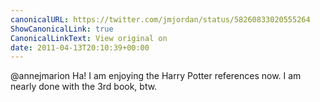 ```yaml
---
canonicalURL: https://twitter.com/jmjordan/status/58260833020555264
ShowCanonicalLink: true
CanonicalLinkText: View original on
date: 2011-04-13T20:10:39+00:00
---
```

@annejmarion Ha! I am enjoying the Harry Potter references now. I am nearly done with the 3rd book, btw.